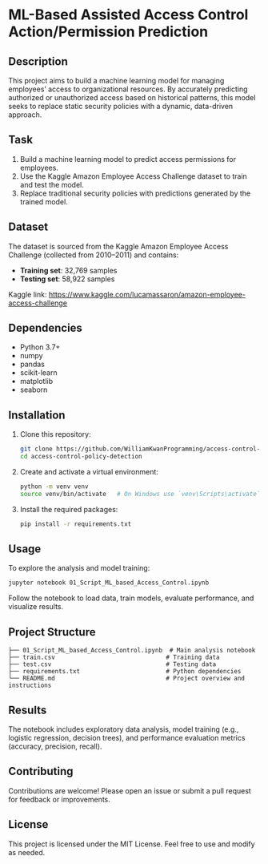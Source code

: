 
# ML-Based Assisted Access Control Action/Permission Prediction

## Description
This project aims to build a machine learning model for managing employees’ access to organizational resources. By accurately predicting authorized or unauthorized access based on historical patterns, this model seeks to replace static security policies with a dynamic, data-driven approach.

## Task
1. Build a machine learning model to predict access permissions for employees.  
2. Use the Kaggle Amazon Employee Access Challenge dataset to train and test the model.  
3. Replace traditional security policies with predictions generated by the trained model.

## Dataset
The dataset is sourced from the Kaggle Amazon Employee Access Challenge (collected from 2010–2011) and contains:
- **Training set**: 32,769 samples  
- **Testing set**: 58,922 samples  

Kaggle link: https://www.kaggle.com/lucamassaron/amazon-employee-access-challenge

## Dependencies
- Python 3.7+  
- numpy  
- pandas  
- scikit-learn  
- matplotlib  
- seaborn  

## Installation
1. Clone this repository:
   ```bash
   git clone https://github.com/WilliamKwanProgramming/access-control-policy-detection.git
   cd access-control-policy-detection
   ```

2. Create and activate a virtual environment:

   ```bash
   python -m venv venv
   source venv/bin/activate   # On Windows use `venv\Scripts\activate`
   ```
3. Install the required packages:

   ```bash
   pip install -r requirements.txt
   ```

## Usage

To explore the analysis and model training:

```bash
jupyter notebook 01_Script_ML_based_Access_Control.ipynb
```

Follow the notebook to load data, train models, evaluate performance, and visualize results.

## Project Structure

```
├── 01_Script_ML_based_Access_Control.ipynb  # Main analysis notebook
├── train.csv                               # Training data
├── test.csv                                # Testing data
├── requirements.txt                        # Python dependencies
└── README.md                               # Project overview and instructions
```

## Results

The notebook includes exploratory data analysis, model training (e.g., logistic regression, decision trees), and performance evaluation metrics (accuracy, precision, recall).

## Contributing

Contributions are welcome! Please open an issue or submit a pull request for feedback or improvements.

## License

This project is licensed under the MIT License. Feel free to use and modify as needed.

```
```
